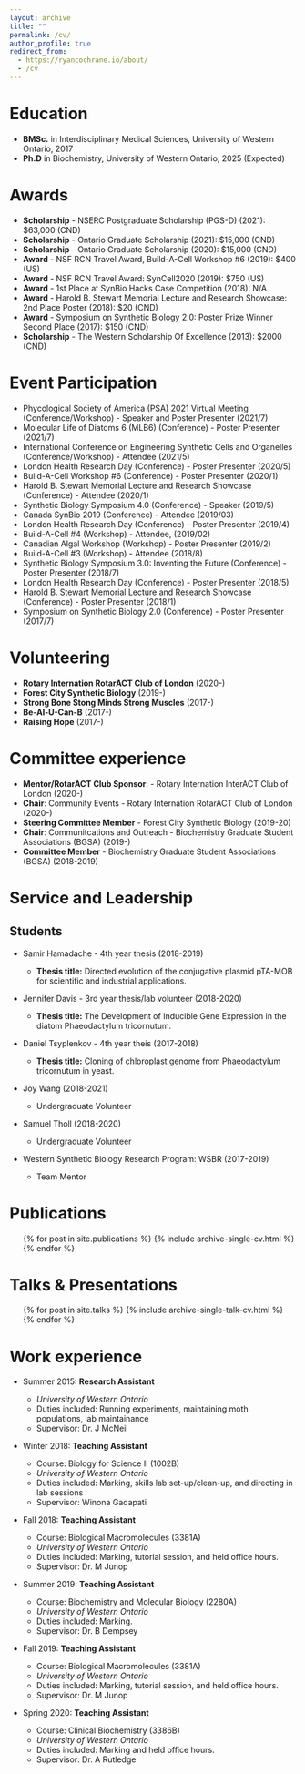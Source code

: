 ```yaml
---
layout: archive
title: ""
permalink: /cv/
author_profile: true
redirect_from:
  - https://ryancochrane.io/about/ 
  - /cv
---
```


Education
======
* **BMSc.** in Interdisciplinary Medical Sciences, University of Western Ontario, 2017
* **Ph.D** in Biochemistry, University of Western Ontario, 2025 (Expected)

Awards
======
* **Scholarship** - NSERC Postgraduate Scholarship (PGS-D) (2021): $63,000 (CND)
* **Scholarship** - Ontario Graduate Scholarship (2021): $15,000 (CND) 
* **Scholarship** - Ontario Graduate Scholarship (2020): $15,000 (CND)
* **Award** - NSF RCN Travel Award, Build-A-Cell Workshop #6 (2019): $400 (US)
* **Award** - NSF RCN Travel Award: SynCell2020 (2019): $750 (US)
* **Award** - 1st Place at SynBio Hacks Case Competition (2018): N/A
* **Award** - Harold B. Stewart Memorial Lecture and Research Showcase: 2nd Place Poster (2018): $20 (CND)
* **Award** - Symposium on Synthetic Biology 2.0: Poster Prize Winner Second Place (2017): $150 (CND)
* **Scholarship** - The Western Scholarship Of Excellence (2013): $2000 (CND) 

Event Participation
======
* Phycological Society of America (PSA) 2021 Virtual Meeting (Conference/Workshop) - Speaker and Poster Presenter (2021/7)
* Molecular Life of Diatoms 6 (MLB6) (Conference) - Poster Presenter (2021/7)
* International Conference on Engineering Synthetic Cells and Organelles (Conference/Workshop) - Attendee (2021/5)
* London Health Research Day (Conference) - Poster Presenter (2020/5)
* Build-A-Cell Workshop #6 (Conference) - Poster Presenter (2020/1)
* Harold B. Stewart Memorial Lecture and Research Showcase (Conference) - Attendee (2020/1)
* Synthetic Biology Symposium 4.0 (Conference) - Speaker (2019/5)
* Canada SynBio 2019 (Conference) - Attendee (2019/03)
* London Health Research Day (Conference) - Poster Presenter (2019/4)
* Build-A-Cell #4 (Workshop) - Attendee, (2019/02)
* Canadian Algal Workshop (Workshop) - Poster Presenter (2019/2)
* Build-A-Cell #3 (Workshop) - Attendee  (2018/8)
* Synthetic Biology Symposium 3.0: Inventing the Future (Conference) - Poster Presenter (2018/7)
* London Health Research Day (Conference) - Poster Presenter (2018/5)
* Harold B. Stewart Memorial Lecture and Research Showcase (Conference) - Poster Presenter (2018/1)
* Symposium on Synthetic Biology 2.0 (Conference) - Poster Presenter (2017/7)

Volunteering
======
  * **Rotary Internation RotarACT Club of London** (2020-)
  * **Forest City Synthetic Biology** (2019-)
  * **Strong Bone Stong Minds Strong Muscles** (2017-)
  * **Be-Al-U-Can-B** (2017-)
  * **Raising Hope** (2017-)
  
Committee experience
======
* **Mentor/RotarACT Club Sponsor**: - Rotary Internation InterACT Club of London (2020-)
* **Chair**: Community Events - Rotary Internation RotarACT Club of London (2020-)
* **Steering Committee Member** - Forest City Synthetic Biology (2019-20)
* **Chair**: Communitcations and Outreach - Biochemistry Graduate Student Associations (BGSA) (2019-)
* **Committee Member** - Biochemistry Graduate Student Associations (BGSA) (2018-2019)

Service and Leadership
======
## Students

* Samir Hamadache - 4th year thesis (2018-2019)
  * **Thesis title:** Directed evolution of the conjugative plasmid pTA-MOB for scientific and industrial applications.
 
* Jennifer Davis - 3rd year thesis/lab volunteer (2018-2020)
  * **Thesis title:** The Development of Inducible Gene Expression in the diatom Phaeodactylum tricornutum.
  
* Daniel Tsyplenkov - 4th year theis (2017-2018)
  * **Thesis title:** Cloning of chloroplast genome from Phaeodactylum tricornutum in yeast.
  
* Joy Wang (2018-2021)
  * Undergraduate Volunteer
  
* Samuel Tholl (2018-2020)
  * Undergraduate Volunteer 
  
* Western Synthetic Biology Research Program: WSBR (2017-2019)
  * Team Mentor
  
Publications
======
  <ul>{% for post in site.publications %}
    {% include archive-single-cv.html %}
  {% endfor %}</ul>

Talks & Presentations
======
  <ul>{% for post in site.talks %}
    {% include archive-single-talk-cv.html %}
  {% endfor %}</ul>

Work experience
======
* Summer 2015: **Research Assistant**
  * _University of Western Ontario_
  * Duties included: Running experiments, maintaining moth populations, lab maintainance
  * Supervisor: Dr. J McNeil

* Winter 2018: **Teaching Assistant**
  * Course: Biology for Science II (1002B)
  * _University of Western Ontario_
  * Duties included: Marking, skills lab set-up/clean-up, and directing in lab sessions
  * Supervisor: Winona Gadapati

* Fall 2018: **Teaching Assistant**
  * Course: Biological Macromolecules (3381A)
  * _University of Western Ontario_
  * Duties included: Marking, tutorial session, and held office hours.
  * Supervisor: Dr. M Junop

* Summer 2019: **Teaching Assistant**
  * Course: Biochemistry and Molecular Biology (2280A)
  * _University of Western Ontario_
  * Duties included: Marking. 
  * Supervisor: Dr. B Dempsey

* Fall 2019: **Teaching Assistant**
  * Course: Biological Macromolecules (3381A)
  * _University of Western Ontario_
  * Duties included: Marking, tutorial session, and held office hours.
  * Supervisor: Dr. M Junop
  
* Spring 2020: **Teaching Assistant**
  * Course: Clinical Biochemistry (3386B)
  * _University of Western Ontario_
  * Duties included: Marking and held office hours.
  * Supervisor: Dr. A Rutledge

